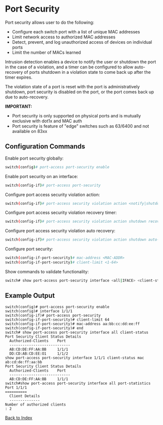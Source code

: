 
# Port Security 

Port security allows user to do the following:
* Configure each switch port with a list of unique MAC addresses
* Limit network access to authorized MAC addresses
* Detect, prevent, and log unauthorized access of devices on individual ports
* Limit the number of MACs learned 

Intrusion detection enables a device to notify the user or shutdown the port in the case of a violation, and a timer can be configured to allow auto-recovery of ports shutdown in a violation state to come back up after the timer expires. 

The violation state of a port is reset with the port is administratively shutdown, port security is disabled on the port, or the port comes back up due to auto-recovery. 

**IMPORTANT:**

  * Port security is only supported on physical ports and is mutually exclusive with dot1x and MAC auth
  * Port security is feature of "edge" switches such as 63/6400 and not available on 83xx

## Configuration Commands 

Enable port security globally: 

```bash
switch(config)# port-access port-security enable
```

Enable port security on an interface: 

```bash
switch(config-if)# port-access port-security
```

Configure port access security violation action: 

```bash
switch(config-if)# port-access security violation action <notify|shutdown>
```

Configure port access security violation recovery timer: 

```bash
switch(config-if)# port-access security violation action shutdown recovery-timer <10-600>
```

Configure port access security violation auto recovery: 

```bash
switch(config-if)# port-access security violation action shutdown auto-recovery enable
```

Configure port security: 

```bash
switch(config-if-port-security)# mac-address <MAC-ADDR>
switch(config-if-port-security)# client-limit <1-64>
```

Show commands to validate functionality:  

```bash
switch# show port-access port-security interface <all|IFACE> <client-status|portstatistics>
```

## Example Output 

```
switch(config)# port-access port-security enable
switch(config)# interface 1/1/1
switch(config-if)# port-access port-security
switch(config-if-port-security)# client-limit 64
switch(config-if-port-security)# mac-address aa:bb:cc:dd:ee:ff
switch(config-if-port-security)# end
switch# show port-access port-security interface all client-status
Port Security Client Status Details
  Authorized-Clients    Port
  ----------------------------
  AB:CD:DE:FF:AA:BB     1/1/1
  DD:CD:AB:CD:EE:O1     1/1/2
show port-access port-security interface 1/1/1 client-status mac ab:cd:de:ff:aa:bb
Port Security Client Status Details
  Authorized-Clients    Port
  ----------------------------
  AB:CD:DE:FF:AA:BB     1/1/1
switch#show port-access port-security interface all port-statistics
Port 1/1/1
==========
  Client Details
  --------------
Number of authorized clients
: 2 
```

[Back to Index](index_aruba.md)